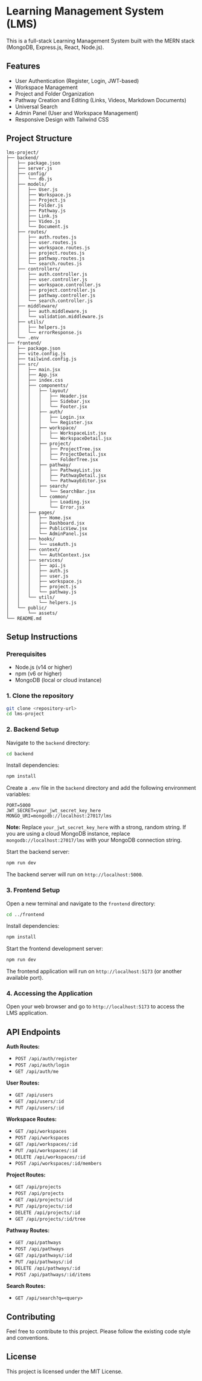 # Learning Management System (LMS)

This is a full-stack Learning Management System built with the MERN stack (MongoDB, Express.js, React, Node.js).

## Features

- User Authentication (Register, Login, JWT-based)
- Workspace Management
- Project and Folder Organization
- Pathway Creation and Editing (Links, Videos, Markdown Documents)
- Universal Search
- Admin Panel (User and Workspace Management)
- Responsive Design with Tailwind CSS

## Project Structure

```
lms-project/
├── backend/
│   ├── package.json
│   ├── server.js
│   ├── config/
│   │   └── db.js
│   ├── models/
│   │   ├── User.js
│   │   ├── Workspace.js
│   │   ├── Project.js
│   │   ├── Folder.js
│   │   ├── Pathway.js
│   │   ├── Link.js
│   │   ├── Video.js
│   │   └── Document.js
│   ├── routes/
│   │   ├── auth.routes.js
│   │   ├── user.routes.js
│   │   ├── workspace.routes.js
│   │   ├── project.routes.js
│   │   ├── pathway.routes.js
│   │   └── search.routes.js
│   ├── controllers/
│   │   ├── auth.controller.js
│   │   ├── user.controller.js
│   │   ├── workspace.controller.js
│   │   ├── project.controller.js
│   │   ├── pathway.controller.js
│   │   └── search.controller.js
│   ├── middleware/
│   │   ├── auth.middleware.js
│   │   └── validation.middleware.js
│   ├── utils/
│   │   ├── helpers.js
│   │   └── errorResponse.js
│   └── .env
├── frontend/
│   ├── package.json
│   ├── vite.config.js
│   ├── tailwind.config.js
│   ├── src/
│   │   ├── main.jsx
│   │   ├── App.jsx
│   │   ├── index.css
│   │   ├── components/
│   │   │   ├── layout/
│   │   │   │   ├── Header.jsx
│   │   │   │   ├── Sidebar.jsx
│   │   │   │   └── Footer.jsx
│   │   │   ├── auth/
│   │   │   │   ├── Login.jsx
│   │   │   │   └── Register.jsx
│   │   │   ├── workspace/
│   │   │   │   ├── WorkspaceList.jsx
│   │   │   │   └── WorkspaceDetail.jsx
│   │   │   ├── project/
│   │   │   │   ├── ProjectTree.jsx
│   │   │   │   ├── ProjectDetail.jsx
│   │   │   │   └── FolderTree.jsx
│   │   │   ├── pathway/
│   │   │   │   ├── PathwayList.jsx
│   │   │   │   ├── PathwayDetail.jsx
│   │   │   │   └── PathwayEditor.jsx
│   │   │   ├── search/
│   │   │   │   └── SearchBar.jsx
│   │   │   └── common/
│   │   │       ├── Loading.jsx
│   │   │       └── Error.jsx
│   │   ├── pages/
│   │   │   ├── Home.jsx
│   │   │   ├── Dashboard.jsx
│   │   │   ├── PublicView.jsx
│   │   │   └── AdminPanel.jsx
│   │   ├── hooks/
│   │   │   └── useAuth.js
│   │   ├── context/
│   │   │   └── AuthContext.jsx
│   │   ├── services/
│   │   │   ├── api.js
│   │   │   ├── auth.js
│   │   │   ├── user.js
│   │   │   ├── workspace.js
│   │   │   ├── project.js
│   │   │   └── pathway.js
│   │   └── utils/
│   │       └── helpers.js
│   └── public/
│       └── assets/
└── README.md
```

## Setup Instructions

### Prerequisites

- Node.js (v14 or higher)
- npm (v6 or higher)
- MongoDB (local or cloud instance)

### 1. Clone the repository

```bash
git clone <repository-url>
cd lms-project
```

### 2. Backend Setup

Navigate to the `backend` directory:

```bash
cd backend
```

Install dependencies:

```bash
npm install
```

Create a `.env` file in the `backend` directory and add the following environment variables:

```
PORT=5000
JWT_SECRET=your_jwt_secret_key_here
MONGO_URI=mongodb://localhost:27017/lms
```

**Note:** Replace `your_jwt_secret_key_here` with a strong, random string. If you are using a cloud MongoDB instance, replace `mongodb://localhost:27017/lms` with your MongoDB connection string.

Start the backend server:

```bash
npm run dev
```

The backend server will run on `http://localhost:5000`.

### 3. Frontend Setup

Open a new terminal and navigate to the `frontend` directory:

```bash
cd ../frontend
```

Install dependencies:

```bash
npm install
```

Start the frontend development server:

```bash
npm run dev
```

The frontend application will run on `http://localhost:5173` (or another available port).

### 4. Accessing the Application

Open your web browser and go to `http://localhost:5173` to access the LMS application.

## API Endpoints

**Auth Routes:**
- `POST /api/auth/register`
- `POST /api/auth/login`
- `GET /api/auth/me`

**User Routes:**
- `GET /api/users`
- `GET /api/users/:id`
- `PUT /api/users/:id`

**Workspace Routes:**
- `GET /api/workspaces`
- `POST /api/workspaces`
- `GET /api/workspaces/:id`
- `PUT /api/workspaces/:id`
- `DELETE /api/workspaces/:id`
- `POST /api/workspaces/:id/members`

**Project Routes:**
- `GET /api/projects`
- `POST /api/projects`
- `GET /api/projects/:id`
- `PUT /api/projects/:id`
- `DELETE /api/projects/:id`
- `GET /api/projects/:id/tree`

**Pathway Routes:**
- `GET /api/pathways`
- `POST /api/pathways`
- `GET /api/pathways/:id`
- `PUT /api/pathways/:id`
- `DELETE /api/pathways/:id`
- `POST /api/pathways/:id/items`

**Search Routes:**
- `GET /api/search?q=<query>`

## Contributing

Feel free to contribute to this project. Please follow the existing code style and conventions.

## License

This project is licensed under the MIT License.
